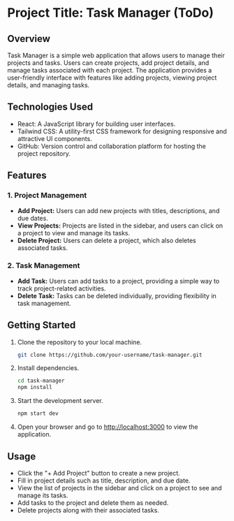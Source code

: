 # Project Title: Task Manager (ToDo)

## Overview

Task Manager is a simple web application that allows users to manage their projects and tasks. Users can create projects, add project details, and manage tasks associated with each project. The application provides a user-friendly interface with features like adding projects, viewing project details, and managing tasks.

## Technologies Used

- React: A JavaScript library for building user interfaces.
- Tailwind CSS: A utility-first CSS framework for designing responsive and attractive UI components.
- GitHub: Version control and collaboration platform for hosting the project repository.

## Features

### 1. Project Management

- **Add Project:** Users can add new projects with titles, descriptions, and due dates.
- **View Projects:** Projects are listed in the sidebar, and users can click on a project to view and manage its tasks.
- **Delete Project:** Users can delete a project, which also deletes associated tasks.

### 2. Task Management

- **Add Task:** Users can add tasks to a project, providing a simple way to track project-related activities.
- **Delete Task:** Tasks can be deleted individually, providing flexibility in task management.

## Getting Started

1. Clone the repository to your local machine.
   ```bash
   git clone https://github.com/your-username/task-manager.git
   ```

2. Install dependencies.
   ```bash
   cd task-manager
   npm install
   ```

3. Start the development server.
   ```bash
   npm start dev
   ```

4. Open your browser and go to [http://localhost:3000](http://localhost:3000) to view the application.

## Usage

- Click the "+ Add Project" button to create a new project.
- Fill in project details such as title, description, and due date.
- View the list of projects in the sidebar and click on a project to see and manage its tasks.
- Add tasks to the project and delete them as needed.
- Delete projects along with their associated tasks.
